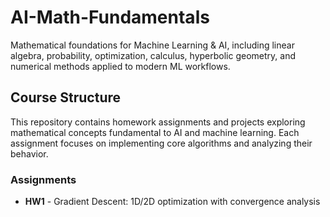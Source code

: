 # AI-Math-Fundamentals
Mathematical foundations for Machine Learning & AI, including linear algebra, probability, optimization, calculus, hyperbolic geometry, and numerical methods applied to modern ML workflows.

## Course Structure
This repository contains homework assignments and projects exploring mathematical concepts fundamental to AI and machine learning. Each assignment focuses on implementing core algorithms and analyzing their behavior.

### Assignments
- **HW1** - Gradient Descent: 1D/2D optimization with convergence analysis
